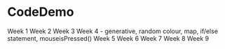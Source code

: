 # CodeDemo
Week 1
Week 2
Week 3
Week 4 - generative, random colour, map, if/else statement, mouseisPressed()
Week 5
Week 6
Week 7
Week 8
Week 9

